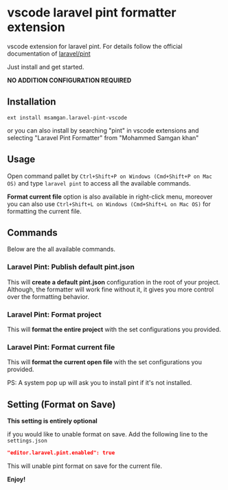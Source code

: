 # vscode laravel pint formatter extension

vscode extension for laravel pint. For details follow the official documentation of [laravel/pint](https://github.com/laravel/pint)

Just install and get started.

**NO ADDITION CONFIGURATION REQUIRED**

## Installation

```shell
ext install msamgan.laravel-pint-vscode
```

or you can also install by searching "pint" in vscode extensions and selecting "Laravel Pint Formatter" from "Mohammed Samgan khan"

## Usage

Open command pallet by `Ctrl+Shift+P on Windows (Cmd+Shift+P on Mac OS)` and type `laravel pint` to access all the available commands.

**Format current file** option is also available in right-click menu, moreover you can also use `Ctrl+Shift+L on Windows (Cmd+Shift+L on Mac OS)` for formatting the current file.

## Commands

Below are the all available commands.

### Laravel Pint: Publish default pint.json

This will **create a default pint.json** configuration in the root of your project. Although, the formatter will work fine without it, it gives you more control over the formatting behavior.

### Laravel Pint: Format project

This will **format the entire project** with the set configurations you provided.

### Laravel Pint: Format current file

This will **format the current open file** with the set configurations you provided.

PS: A system pop up will ask you to install pint if it's not installed.

## Setting (Format on Save)

**This setting is entirely optional**

if you would like to unable format on save. Add the following line to the `settings.json`

```json
"editor.laravel.pint.enabled": true
```

This will unable pint format on save for the current file.

**Enjoy!**
